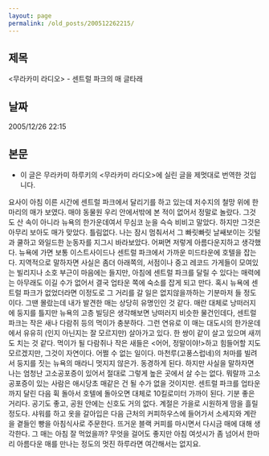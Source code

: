```yaml
---
layout: page
permalink: /old_posts/200512262215/
---
```


## 제목
&lt;무라카미 라디오&gt; - 센트럴 파크의 매 글타래

## 날짜
2005/12/26 22:15

## 본문
* 이 글은 무라카미 하루키의 <무라카미 라디오>에 실린 글을 제멋대로 번역한 것입니다.

요사이 아침 이른 시간에 센트럴 파크에서 달리기를 하고 있는데 저수지의 철망 위에 한 마리의 매가 보였다. 매야 동물원 우리 안에서밖에 본 적이 없어서 정말로 놀랐다. 그것도 산 속이 아니라 뉴욕의 한가운데여서 무심코 눈을 슥슥 비비고 말았다. 하지만 그것은 아무리 보아도 매가 맞았다. 틀림없다. 나는 잠시 멈춰서서 그 빠릿빠릿 날쌔보이는 깃털과 쿨하고 와일드한 눈동자를 지그시 바라보았다. 어쩌면 저렇게 아름다운지하고 생각했다.
뉴욕에 가면 보통 이스트사이드나 센트럴 파크에서 가까운 미드타운에 호텔을 잡는다. 지역적으로 말하자면 사실은 좀더 아래쪽의, 서점이나 중고 레코드 가게들이 모여있는 빌리지나 소호 부근이 마음에는 들지만, 아침에 센트럴 파크를 달릴 수 있다는 매력에는 아무래도 이길 수가 없어서 결국 업타운 쪽에 숙소를 잡게 되고 만다. 혹시 뉴욕에 센트럴 파크가 없었더라면 이정도로 그 거리를 갈 일은 없지않을까하는 기분마저 들 정도이다.
그땐 몰랐는데 내가 발견한 매는 상당히 유명인인 것 같다. 매란 대체로 낭떠러지에 둥지를 틀지만 뉴욕의 고층 빌딩은 생각해보면 낭떠러지 비슷한 물건인데다, 센트럴 파크는 작은 새나 다람쥐 등의 먹이가 충분하다. 그런 연유로 이 매는 대도시의 한가운데에서 유유히 (인지 아닌지는 잘 모르지만) 살아가고 있다. 한 쌍이 같이 살고 있으며 새끼도 치는 것 같다. 먹이가 될 다람쥐나 작은 새들은 <어어, 정말이야!>하고 힘들어할 지도 모르겠지만, 그것이 자연이다. 어쩔 수 없는 일이다.
마천루(고풍스럽네)의 처마를 빌려서 둥지를 짓는 뉴욕의 매라니 멋지지 않은가. 동경하게 된다. 하지만 사실을 말하자면 나는 엄청난 고소공포증이 있어서 절대로 그렇게 높은 곳에서 살 수는 없다. 뭐랄까 고소공포증이 있는 사람은 애시당초 매같은 건 될 수가 없을 것이지만.
센트럴 파크를 업타운까지 달린 다음 휙 돌아서 호텔에 돌아오면 대체로 10킬로미터 가까이 된다. 기분 좋은 거리다. 공기도 좋고, 공원 안에는 신호도 거의 없다. 계절은 가을로 시원하게 땀을 흘릴 정도다. 샤워를 하고 옷을 갈아입은 다음 근처의 커피하우스에 들어가서 소세지와 계란을 곁들인 빵을 아침식사로 주문한다. 뜨거운 블랙 커피를 마시면서 다시금 매에 대해 생각한다. 그 매는 아침 잘 먹었을까?
무엇을 걸어도 좋지만 아침 여섯시가 좀 넘어서 한마리 아름다운 매를 만나는 정도의 멋진 하루라면 여간해서는 없지요.